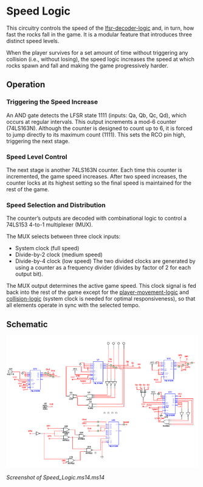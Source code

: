 # Speed Logic

This circuitry controls the speed of the [lfsr-decoder-logic](../lfsr-decoder-logic/) and, in turn, how fast the rocks fall in the game. It is a modular feature that introduces three distinct speed levels.

When the player survives for a set amount of time without triggering any collision (i.e., without losing), the speed logic increases the speed at which rocks spawn and fall and making the game progressively harder.

## Operation

### Triggering the Speed Increase
An AND gate detects the LFSR state 1111 (inputs: Qa, Qb, Qc, Qd), which occurs at regular intervals. This output increments a mod-6 counter (74LS163N). Although the counter is designed to count up to 6, it is forced to jump directly to its maximum count (1111). This sets the RCO pin high, triggering the next stage.

### Speed Level Control
The next stage is another 74LS163N counter. Each time this counter is incremented, the game speed increases. After two speed increases, the counter locks at its highest setting so the final speed is maintained for the rest of the game.

### Speed Selection and Distribution
The counter’s outputs are decoded with combinational logic to control a 74LS153 4-to-1 multiplexer (MUX).

The MUX selects between three clock inputs:
* System clock (full speed)
* Divide-by-2 clock (medium speed)
* Divide-by-4 clock (low speed)
The two divided clocks are generated by using a counter as a frequency divider (divides by factor of 2 for each output bit).

The MUX output determines the active game speed. This clock signal is fed back into the rest of the game except for the [player-movement-logic](../player-movement-logic) and [collision-logic](../collision-logic) (system clock is needed for optimal responsiveness), so that all elements operate in sync with the selected tempo.

## Schematic
![Speed Logic Schematic](Speed_Logic_Schematic.png)

_Screenshot of Speed_Logic.ms14.ms14_
